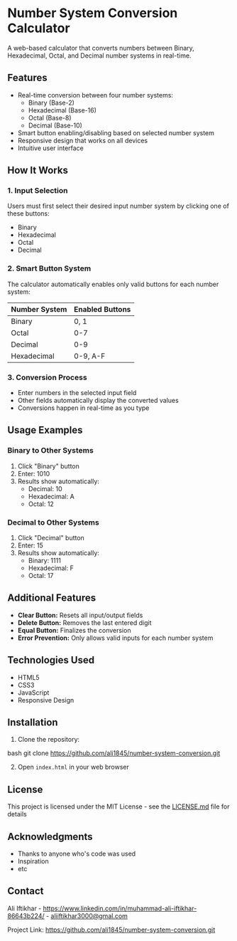 # Number System Conversion Calculator

A web-based calculator that converts numbers between Binary, Hexadecimal, Octal, and Decimal number systems in real-time.

## Features

- Real-time conversion between four number systems:
  - Binary (Base-2)
  - Hexadecimal (Base-16)
  - Octal (Base-8)
  - Decimal (Base-10)
- Smart button enabling/disabling based on selected number system
- Responsive design that works on all devices
- Intuitive user interface

## How It Works

### 1. Input Selection
Users must first select their desired input number system by clicking one of these buttons:
- Binary
- Hexadecimal
- Octal
- Decimal

### 2. Smart Button System
The calculator automatically enables only valid buttons for each number system:

| Number System | Enabled Buttons |
|--------------|-----------------|
| Binary       | 0, 1           |
| Octal        | 0-7            |
| Decimal      | 0-9            |
| Hexadecimal  | 0-9, A-F       |

### 3. Conversion Process
- Enter numbers in the selected input field
- Other fields automatically display the converted values
- Conversions happen in real-time as you type

## Usage Examples

### Binary to Other Systems
1. Click "Binary" button
2. Enter: 1010
3. Results show automatically:
   - Decimal: 10
   - Hexadecimal: A
   - Octal: 12

### Decimal to Other Systems
1. Click "Decimal" button
2. Enter: 15
3. Results show automatically:
   - Binary: 1111
   - Hexadecimal: F
   - Octal: 17

## Additional Features

- **Clear Button:** Resets all input/output fields
- **Delete Button:** Removes the last entered digit
- **Equal Button:** Finalizes the conversion
- **Error Prevention:** Only allows valid inputs for each number system

## Technologies Used

- HTML5
- CSS3
- JavaScript
- Responsive Design

## Installation

1. Clone the repository:

bash
git clone https://github.com/ali1845/number-system-conversion.git

2. Open `index.html` in your web browser

## License

This project is licensed under the MIT License - see the [LICENSE.md](LICENSE.md) file for details

## Acknowledgments

- Thanks to anyone who's code was used
- Inspiration
- etc

## Contact

Ali Iftikhar - https://www.linkedin.com/in/muhammad-ali-iftikhar-86643b224/ - aliiftikhar3000@gmal.com

Project Link: https://github.com/ali1845/number-system-conversion.git
